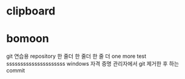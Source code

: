 # clipboard
# bomoon
git 연습용 repository
한 줄더
한 줄더
한 줄 더
one more test
sssssssssssssssssssss
windows 자격 증명 관리자에서 git 제거한 후 하는 commit
